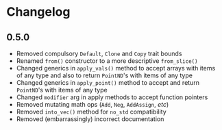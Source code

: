 
# Changelog

## 0.5.0

- Removed compulsory ```Default```, ```Clone``` and ```Copy``` trait bounds
- Renamed ```from()``` constructor to a more descriptive ```from_slice()```
- Changed generics in ```apply_vals()``` method to accept arrays with items of any type and also to return ```PointND```'s with items of any type
- Changed generics in ```apply_point()``` method to accept and return ```PointND```'s with items of any type
- Changed ```modifier``` arg in apply methods to accept function pointers
- Removed mutating math ops (```Add```, ```Neg```, ```AddAssign```, _etc_)
- Removed ```into_vec()``` method for ```no_std``` compatibility
- Removed (embarrassingly) incorrect documentation

